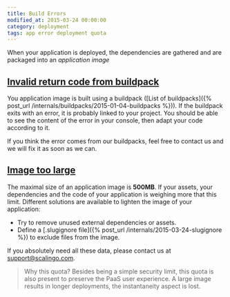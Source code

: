 ```yaml
---
title: Build Errors
modified_at: 2015-03-24 00:00:00
category: deployment
tags: app error deployment quota
---
```


When your application is deployed, the dependencies are gathered and are packaged
into an _application image_

<h2><a id="buildpack" href="#">Invalid return code from buildpack</a></h2>

You application image is built using a buildpack ([List of buildpacks]({% post_url /internals/buildpacks/2015-01-04-buildpacks %})).
If the buildpack exits with an error, it is probably linked to your project. You should 
be able to see the content of the error in your console, then adapt your code according to it.

If you think the error comes from our buildpacks, feel free to contact us and we will fix
it as soon as we can.

<h2><a id="size" href="#">Image too large</a></h2>

The maximal size of an application image is __500MB__. If your assets, your
dependencies and the code of your application is weighing more that this limit.
Different solutions are available to lighten the image of your application:

* Try to remove unused external dependencies or assets.
* Define a [.slugignore file]({% post_url /internals/2015-03-24-slugignore %}) to exclude files from the
  image.

If you absolutely need all these data, please contact us at
[support@scalingo.com](mailto:support@scalingo.com).

<blockquote class="bg-info">
  Why this quota? Besides being a simple security limit, this quota is also present to
  preserve the PaaS user experience. A large image results in longer deployments, the
  instantaneity aspect is lost.
</blockquote>
